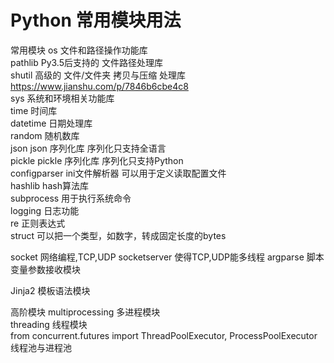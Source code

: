 # Python 常用模块用法

常用模块
os     文件和路径操作功能库   
pathlib  Py3.5后支持的 文件路径处理库  
shutil      高级的 文件/文件夹 拷贝与压缩 处理库  https://www.jianshu.com/p/7846b6cbe4c8  
sys    系统和环境相关功能库  
time        时间库  
datetime    日期处理库  
random      随机数库  
json     json 序列化库   序列化只支持全语言  
pickle   pickle 序列化库 序列化只支持Python  
configparser   ini文件解析器  可以用于定义读取配置文件  
hashlib        hash算法库  
subprocess     用于执行系统命令  
logging     日志功能  
re          正则表达式  
struct      可以把一个类型，如数字，转成固定长度的bytes

socket    网络编程,TCP,UDP
socketserver   使得TCP,UDP能多线程
argparse    脚本变量参数接收模块

Jinja2  模板语法模块

高阶模块
multiprocessing  多进程模块  
threading   线程模块  
from concurrent.futures import ThreadPoolExecutor, ProcessPoolExecutor  线程池与进程池


